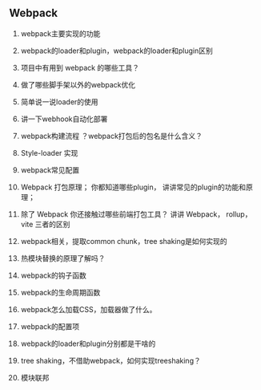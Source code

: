 ## Webpack

1. webpack主要实现的功能

2. webpack的loader和plugin，webpack的loader和plugin区别

3. 项目中有用到 webpack 的哪些工具？

4. 做了哪些脚手架以外的webpack优化

5. 简单说一说loader的使用

6. 讲一下webhook自动化部署

7. webpack构建流程 ？webpack打包后的包名是什么含义？

8. Style-loader 实现

9. webpack常见配置

10. Webpack 打包原理； 你都知道哪些plugin， 讲讲常见的plugin的功能和原理；

11. 除了 Webpack 你还接触过哪些前端打包工具？ 讲讲 Webpack， rollup， vite 三者的区别

12. webpack相关，提取common chunk，tree shaking是如何实现的

13. 热模块替换的原理了解吗？

14. webpack的钩子函数

15. webpack的生命周期函数

16. webpack怎么加载CSS，加载器做了什么。

17. webpack的配置项

18. webpack的loader和plugin分别都是干啥的

19. tree shaking，不借助webpack，如何实现treeshaking？

20. 模块联邦

    